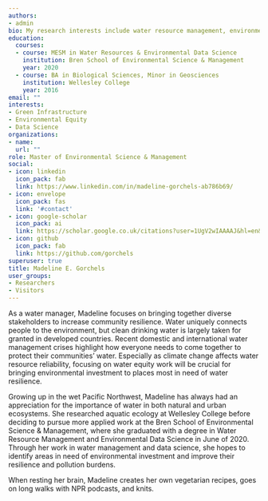 ```yaml
---
authors:
- admin
bio: My research interests include water resource management, environmental equity and data science.
education:
  courses:
  - course: MESM in Water Resources & Environmental Data Science
    institution: Bren School of Environmental Science & Management
    year: 2020
  - course: BA in Biological Sciences, Minor in Geosciences
    institution: Wellesley College
    year: 2016
email: ""
interests:
- Green Infrastructure
- Environmental Equity
- Data Science
organizations:
- name:
  url: ""
role: Master of Environmental Science & Management
social:
- icon: linkedin
  icon_pack: fab
  link: https://www.linkedin.com/in/madeline-gorchels-ab786b69/
- icon: envelope
  icon_pack: fas
  link: '#contact'
- icon: google-scholar
  icon_pack: ai
  link: https://scholar.google.co.uk/citations?user=1UgV2wIAAAAJ&hl=en&oi=ao
- icon: github
  icon_pack: fab
  link: https://github.com/gorchels
superuser: true
title: Madeline E. Gorchels
user_groups:
- Researchers
- Visitors
---
```


As a water manager, Madeline focuses on bringing together diverse stakeholders to increase community resilience. Water uniquely connects people to the environment, but clean drinking water is largely taken for granted in developed countries. Recent domestic and international water management crises highlight how everyone needs to come together to protect their communities’ water. Especially as climate change affects water resource reliability, focusing on water equity work will be crucial for bringing environmental investment to places most in need of water resilience.

Growing up in the wet Pacific Northwest, Madeline has always had an appreciation for the importance of water in both natural and urban ecosystems. She researched aquatic ecology at Wellesley College before deciding to pursue more applied work at the Bren School of Environmental Science & Management, where she graduated with a degree in Water Resource Management and Environmental Data Science in June of 2020. Through her work in water management and data science, she hopes to identify areas in need of environmental investment and improve their resilience and pollution burdens.

When resting her brain, Madeline creates her own vegetarian recipes, goes on long walks with NPR podcasts, and knits.

